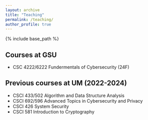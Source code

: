 ```yaml
---
layout: archive
title: "Teaching"
permalink: /teaching/
author_profile: true
---
```


{% include base_path %}

Courses at GSU
------
- CSC 4222/6222 Fundermentals of Cybersecurity (24F)


Previous courses at UM (2022-2024)
------
- CSCI 433/502 Algorithm and Data Structure Analysis
- CSCI 692/596 Advanced Topics in Cybersecurity and Privacy
- CSCI 426 System Security
- CSCI 581 Introduction to Cryptography 
